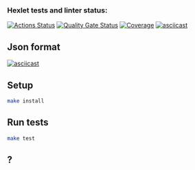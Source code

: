 ### Hexlet tests and linter status:

[![Actions Status](https://github.com/Belato-code/frontend-project-46/actions/workflows/hexlet-check.yml/badge.svg)](https://github.com/Belato-code/frontend-project-46/actions)
[![Quality Gate Status](https://sonarcloud.io/api/project_badges/measure?project=Belato-code_frontend-project-46&metric=alert_status)](https://sonarcloud.io/summary/new_code?id=Belato-code_frontend-project-46)
[![Coverage](https://sonarcloud.io/api/project_badges/measure?project=Belato-code_frontend-project-46&metric=coverage)](https://sonarcloud.io/summary/new_code?id=Belato-code_frontend-project-46)
[![asciicast](https://asciinema.org/a/9zjLEMz98F0syt2H0ZDbq2NqH.svg)](https://asciinema.org/a/9zjLEMz98F0syt2H0ZDbq2NqH)

## Json format

[![asciicast](https://asciinema.org/a/tmPqHbV0uxIftQKJ6Mup57VWg.svg)](https://asciinema.org/a/tmPqHbV0uxIftQKJ6Mup57VWg)

## Setup

```bash
make install
```

## Run tests

```bash
make test
```
## ? 

```
```
